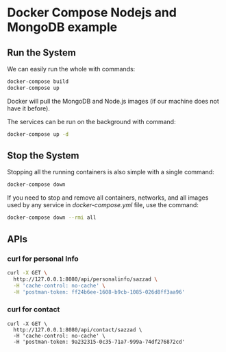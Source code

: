 # Docker Compose Nodejs and MongoDB example

## Run the System
We can easily run the whole with commands:
```bash
docker-compose build
docker-compose up
```

Docker will pull the MongoDB and Node.js images (if our machine does not have it before).

The services can be run on the background with command:
```bash
docker-compose up -d
```

## Stop the System
Stopping all the running containers is also simple with a single command:
```bash
docker-compose down
```

If you need to stop and remove all containers, networks, and all images used by any service in <em>docker-compose.yml</em> file, use the command:
```bash
docker-compose down --rmi all
```

## APIs
### curl for personal Info
```bash 
curl -X GET \
  http://127.0.0.1:8080/api/personalinfo/sazzad \
  -H 'cache-control: no-cache' \
  -H 'postman-token: ff24b6ee-1608-b9cb-1085-026d8ff3aa96'
```

### curl for contact 
```
curl -X GET \
  http://127.0.0.1:8080/api/contact/sazzad \
  -H 'cache-control: no-cache' \
  -H 'postman-token: 9a232315-0c35-71a7-999a-74df276872cd'
```